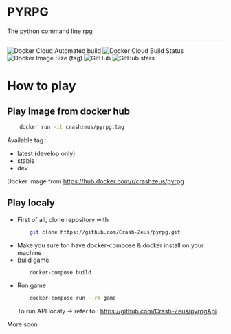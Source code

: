 # PYRPG

The python command line rpg

----------------------
![Docker Cloud Automated build](https://img.shields.io/docker/cloud/automated/crashzeus/pyrpg?style=flat-square)
![Docker Cloud Build Status](https://img.shields.io/docker/cloud/build/crashzeus/pyrpg?style=flat-square)
![Docker Image Size (tag)](https://img.shields.io/docker/image-size/crashzeus/pyrpg/latest?style=flat-square)
![GitHub](https://img.shields.io/github/license/Crash-Zeus/pyrpg?style=flat-square)
![GitHub stars](https://img.shields.io/github/stars/Crash-Zeus/pyrpg?style=social)

# How to play

## Play image from docker hub

```bash 
    docker run -it crashzeus/pyrpg:tag
```
Available tag :
- latest (develop only)
- stable
- dev

Docker image from https://hub.docker.com/r/crashzeus/pyrpg

## Play localy
-  First of all, clone repository with 
    ```bash 
        git clone https://github.com/Crash-Zeus/pyrpg.git
    ```
-  Make you sure ton have docker-compose & docker install on your machine
-  Build game
    ```bash 
        docker-compose build
    ```
- Run game
    ```bash 
        docker-compose run --rm game
    ```
    To run API localy
    -> refer to : https://github.com/Crash-Zeus/pyrpgApi

More soon
